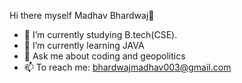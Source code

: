  Hi there myself Madhav Bhardwaj👋
- 🔭 I’m currently studying B.tech(CSE).
- 🌱 I’m currently learning JAVA
- 💬 Ask me about coding and geopolitics
- 📫 To reach me: bhardwajmadhav003@gmail.com
